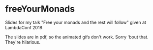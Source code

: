 # freeYourMonads

Slides for my talk "Free your monads and the rest will follow" given at LambdaConf 2018

The slides are in pdf, so the animated gifs don't work. Sorry 'bout that. They're hilarious.
